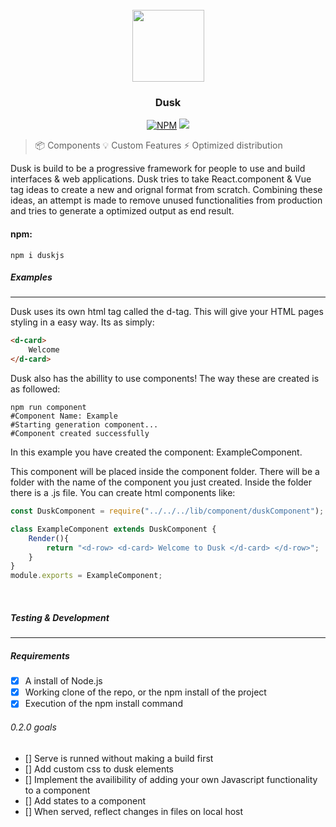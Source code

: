 <div align="center">
<br>
<img src="https://i.imgur.com/83SFIFy.png" width="115">

### Dusk
 
<a href="https://www.npmjs.com/package/duskjs"><img src="https://img.shields.io/npm/v/dusk.svg?color=%2345cdff&sanitize=true" alt="NPM"></a>
<a href="https://github.com/duskjs/dusk/releases/tag/base"><img src="https://img.shields.io/github/package-json/v/duskjs/dusk?color=%2345cdff&style=flat-square"></a>
</div>

> 📦  Components
> 💡   Custom Features
> ⚡️  Optimized distribution

Dusk is build to be a progressive framework for people to use and build interfaces & web applications. Dusk tries to take React.component & Vue tag ideas to create a new and orignal format from scratch. Combining these ideas, an attempt is made to remove unused functionalities from production and tries to generate a optimized output as end result.
<br>

#### npm:

```
npm i duskjs
```

##### Examples
<hr>

Dusk uses its own html tag called the d-tag. This will give your HTML pages styling in a easy way. Its as simply:
 
 ```html
<d-card>
     Welcome
</d-card>
 ```
Dusk also has the abillity to use components! The way these are created is as followed:

```shell
npm run component
#Component Name: Example
#Starting generation component...
#Component created successfully
```
In this example you have created the component: ExampleComponent.

This component will be placed inside the component folder. There will be a folder with the name of the component you just created. Inside the folder there is a .js file. You can create html components like:

```Javascript
const DuskComponent = require("../../../lib/component/duskComponent");

class ExampleComponent extends DuskComponent {
    Render(){
        return "<d-row> <d-card> Welcome to Dusk </d-card> </d-row>";
    }
}
module.exports = ExampleComponent;
```
<br>
  
##### Testing & Development
<hr>
  
##### Requirements
- [x] A install of Node.js
- [x] Working clone of the repo, or the npm install of the project
- [x] Execution of the npm install command

###### 0.2.0 goals
- [] Serve is runned without making a build first
- [] Add custom css to dusk elements
- [] Implement the availibility of adding your own Javascript functionality to a component
- [] Add states to a component
- [] When served, reflect changes in files on local host
